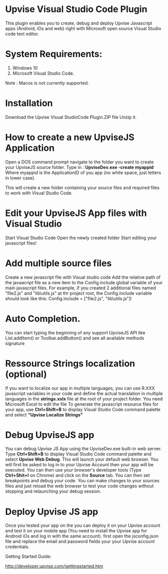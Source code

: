 # Upvise Visual Studio Code Plugin

This plugin enables you to create, debug and deploy Upvise Javascript apps (Android, iOs and web) right with Microsoft open source Visual Studio code text editor.

# System Requirements:
1. Windows 10
2. Microsoft Visual Studio Code.

Note : Macos is not currently supported.

# Installation
Download the Upvise Visual StudioCode Plugin.ZIP file 
Unzip it.

# How to create a new UpviseJS Application
Open  a DOS command prompt
navigate to the folder you want to create your UpviseJS source folder.
Type in : **UpviseDev.exe -create myappid**
Where myappid is the ApplicationID of you app (no white space, just letters in lower case).

This will create a new folder containing your source files and required files to work with Visual Studio Code.

# Edit your UpviseJS App files with Visual Studio
Start Visual Studio Code
Open the newly created folder
Start editing your javascript files! 

# Add multiple source files
Create a new javascript file with Visual studio code
Add the relative path of the javaacript file as a new item to the Config.include global variable of your main javascript files.
For example, if you created 2 additional files named "file2.js" and "lib\utils.js" at thr project root, the Config.include variable should look like this:
Config.include = ["file2.js", "lib\utils.js"]l


# Auto Completion.
You can start typing the beginning of any support UpviseJS API like List.addItem() or Toolbar.addButton() and see all available methods signature

# Ressource Strings localization (optional)
If you want to localize our app in multiple languages, you can use R.XXX javascript variables in your code and define the actual translation in multiple languages in the **strings.xslx** file at the root of your project folder. You need Microsoft Excel to edit the file
To generate the javascript resource files for your app, use **Ctrl+Shift+B** to display Visual Studio Code command palette and select **"Upvise Localize Strings"**

# Debug UpviseJS app
You can debug Upvise JS App using the UpviseDev.exe built-in web server.
Type **Ctrl+Shift+B** to display Visual Studio Code command palette and select **Upvise Web Debug**. This will launch your default web browser. You will first be asked to log in to your Upvise Account then your app will be executed.
You can then use your browser's developer tools (Type **Ctrl+Shit+I** on Chrome) and click on the **Source** tab. You can then set breakpoints and debug your code.
You can make changes to your sources files and just reload the web browser to test your code changes without stopping and relaunching your debug session. 

# Deploy Upvise JS app
Once you tested your app on the you can deploy it on your Upvise account and test it on your mobile app (You need to install the Upvise app for Android  iOs and log in with the same account).
first open the jsconfig.json file and replace the email and password fields your your Upvise account credentials. 


Getting Started Guide:


http://developer.upvise.com/gettingstarted.htm
